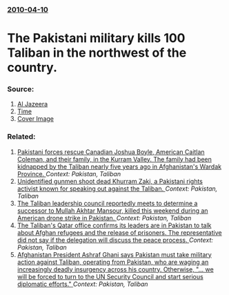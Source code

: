 ### [2010-04-10](/news/2010/04/10/index.md)

# The Pakistani military kills 100 Taliban in the northwest of the country. 




### Source:

1. [Al Jazeera](http://english.aljazeera.net/news/asia/2010/04/201041014445747250.html)
2. [Time](http://www.time.com/time/world/article/0,8599,1981084,00.html)
2. [Cover Image](http://www.aljazeera.com)

### Related:

1. [Pakistani forces rescue Canadian Joshua Boyle, American Caitlan Coleman, and their family, in the Kurram Valley. The family had been kidnapped by the Taliban nearly five years ago in Afghanistan's Wardak Province. ](/news/2017/10/12/pakistani-forces-rescue-canadian-joshua-boyle-american-caitlan-coleman-and-their-family-in-the-kurram-valley-the-family-had-been-kidnapp.md) _Context: Pakistan, Taliban_
2. [ Unidentified gunmen shoot dead Khurram Zaki, a Pakistani rights activist known for speaking out against the Taliban. ](/news/2016/05/8/unidentified-gunmen-shoot-dead-khurram-zaki-a-pakistani-rights-activist-known-for-speaking-out-against-the-taliban.md) _Context: Pakistan, Taliban_
3. [The Taliban leadership council reportedly meets to determine a successor to Mullah Akhtar Mansour, killed this weekend during an American drone strike in Pakistan. ](/news/2016/05/23/the-taliban-leadership-council-reportedly-meets-to-determine-a-successor-to-mullah-akhtar-mansour-killed-this-weekend-during-an-american-dr.md) _Context: Pakistan, Taliban_
4. [The Taliban's Qatar office confirms its leaders are in Pakistan to talk about Afghan refugees and the release of prisoners. The representative did not say if the delegation will discuss the peace process. ](/news/2016/04/27/the-taliban-s-qatar-office-confirms-its-leaders-are-in-pakistan-to-talk-about-afghan-refugees-and-the-release-of-prisoners-the-representati.md) _Context: Pakistan, Taliban_
5. [Afghanistan President Ashraf Ghani says Pakistan must take military action against Taliban, operating from Pakistan, who are waging an increasingly deadly insurgency across his country. Otherwise, "... we will be forced to turn to the UN Security Council and start serious diplomatic efforts." ](/news/2016/04/25/afghanistan-president-ashraf-ghani-says-pakistan-must-take-military-action-against-taliban-operating-from-pakistan-who-are-waging-an-incre.md) _Context: Pakistan, Taliban_

